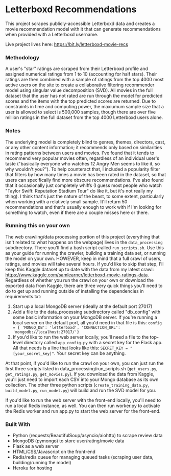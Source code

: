 # Letterboxd Recommendations

This project scrapes publicly-accessible Letterboxd data and creates a movie recommendation model with it that can generate recommendations when provided with a Letterboxd username.

Live project lives here: https://bit.ly/letterboxd-movie-recs

### Methodology

A user's "star" ratings are scraped from their Letterboxd profile and assigned numerical ratings from 1 to 10 (accounting for half stars). Their ratings are then combined with a sample of ratings from the top 4000 most active users on the site to create a collaborative filtering recommender model using singular value decomposition (SVD). All movies in the full dataset that the user has not rated are run through the model for predicted scores and the items with the top predicted scores are returned. Due to constraints in time and computing power, the maxiumum sample size that a user is allowed to select is 500,000 samples, though there are over five million ratings in the full dataset from the top 4000 Letterboxd users alone.

### Notes

The underlying model is completely blind to genres, themes, directors, cast, or any other content information; it recommends only based on similarities in rating patterns between users and movies. I've found that it tends to recommend very popular movies often, regardless of an individual user's taste ("basically everyone who watches 12 Angry Men seems to like it, so why wouldn't you?"). To help counteract that, I included a popularity filter that filters by how many times a movie has been rated in the dataset, so that users can specifically find more obscure recommendations. I've also found that it occasionally just completely whiffs (I guess most people who watch "Taylor Swift: Reputation Stadium Tour" do like it, but it's not really my thing). I think that's just the nature of the beast, to some extent, particularly when working with a relatively small sample. It'll return 50 recommendations and that's usually enough to work with if I'm looking for something to watch, even if there are a couple misses here or there.

### Running this on your own

The web crawling/data processing portion of this project (everything that isn't related to what happens on the webpage) lives in the `data_processing` subdirectory. There you'll find a bash script called `run_scripts.sh`. Use this as your guide for running the crawler, building a training data set, or running the model on your own. HOWEVER, keep in mind that a full crawl of users, ratings, and movies will take several hours. If you'd like to skip that step, I'll keep this Kaggle dataset up to date with the data from my latest crawl: https://www.kaggle.com/samlearner/letterboxd-movie-ratings-data. Regardless of whether you run the crawl on your own or download the exported data from Kaggle, there are three very quick things you'll need to do to get up and running outside of installing the dependencies in requirements.txt:

1. Start up a local MongoDB server (ideally at the default port 27017)
2. Add a file to the data_processing subdirectory called "db_config" with some basic information on your MongoDB server. If you're running a local server on the default port, all you'd need in that file is this: `config = { 'MONGO_DB': 'letterboxd', 'CONNECTION_URL': 'mongodb://localhost:27017/'}`
3. If you'd like to run the web server locally, you'll need a file to the top-level directory called `app_config.py` with a secret key for the Flask app. All that needs is a line that looks like this: `SECRET_KEY = "[your_secret_key]"`. Your secret key can be anything.

At that point, if you'd like to run the crawl on your own, you can just run the first three scripts listed in data_processing/run_scripts.sh (`get_users.py`, `get_ratings.py`, `get_movies.py`). If you download the data from Kaggle, you'll just need to import each CSV into your Mongo database as its own collection. The other three python scripts (`create_training_data.py`, `build_model.py`, `run_model.py`) will build and run the SVD model for you.

If you'd like to run the web server with the front-end locally, you'll need to run a local Redis instance, as well. You can then run worker.py to activate the Redis worker and run app.py to start the web server for the front-end.


### Built With
* Python (requests/BeautifulSoup/asyncio/aiohttp) to scrape review data
* MongoDB (pymongo) to store user/rating/movie data
* Flask as a web server
* HTML/CSS/Javascript on the front-end
* Redis/redis queue for managing queued tasks (scraping user data, building/running the model)
* Heroku for hosting
